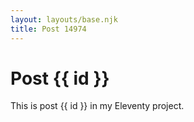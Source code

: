 ```yaml
---
layout: layouts/base.njk
title: Post 14974
---
```


# Post {{ id }}

This is post {{ id }} in my Eleventy project.
